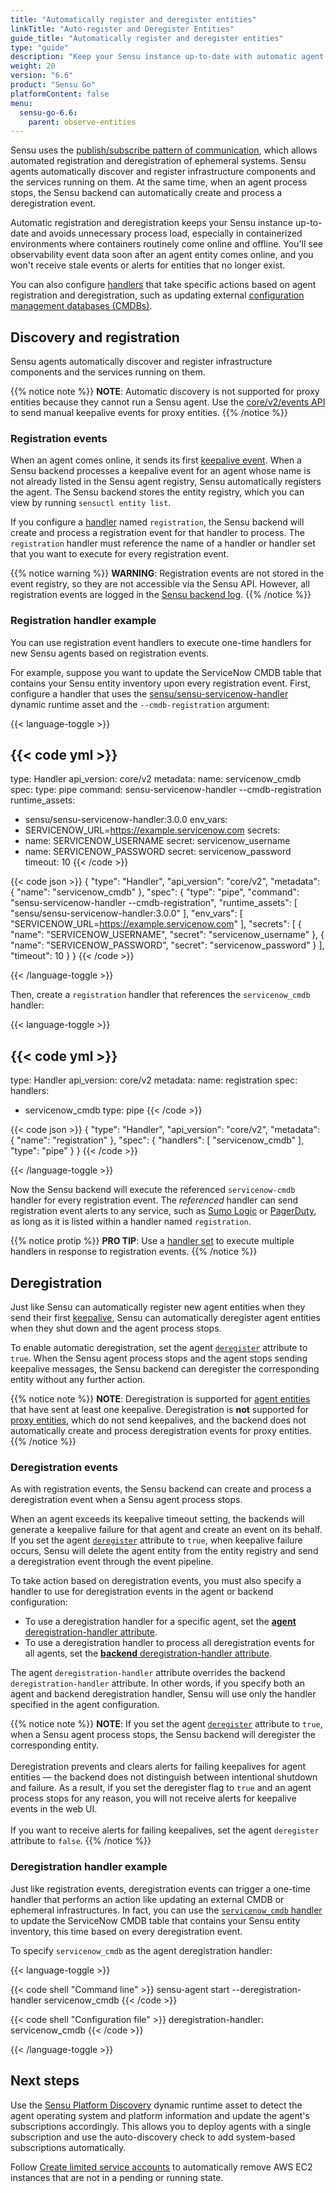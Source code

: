 ```yaml
---
title: "Automatically register and deregister entities"
linkTitle: "Auto-register and Deregister Entities"
guide_title: "Automatically register and deregister entities"
type: "guide"
description: "Keep your Sensu instance up-to-date with automatic agent discovery, registration, and deregistration for infrastructure components and services."
weight: 20
version: "6.6"
product: "Sensu Go"
platformContent: false
menu:
  sensu-go-6.6:
    parent: observe-entities
---
```


Sensu uses the [publish/subscribe pattern of communication][2], which allows automated registration and deregistration of ephemeral systems.
Sensu agents automatically discover and register infrastructure components and the services running on them.
At the same time, when an agent process stops, the Sensu backend can automatically create and process a deregistration event.

Automatic registration and deregistration keeps your Sensu instance up-to-date and avoids unnecessary process load, especially in containerized environments where containers routinely come online and offline.
You'll see observability event data soon after an agent entity comes online, and you won't receive stale events or alerts for entities that no longer exist.

You can also configure [handlers][4] that take specific actions based on agent registration and deregistration, such as updating external [configuration management databases (CMDBs)][3].

## Discovery and registration

Sensu agents automatically discover and register infrastructure components and the services running on them.

{{% notice note %}}
**NOTE**: Automatic discovery is not supported for proxy entities because they cannot run a Sensu agent.
Use the [core/v2/events API](../../../api/core/events/) to send manual keepalive events for proxy entities.
{{% /notice %}}

### Registration events

When an agent comes online, it sends its first [keepalive event][5].
When a Sensu backend processes a keepalive event for an agent whose name is not already listed in the Sensu agent registry, Sensu automatically registers the agent.
The Sensu backend stores the entity registry, which you can view by running `sensuctl entity list`.

If you configure a [handler][4] named `registration`, the Sensu backend will create and process a registration event for that handler to process.
The `registration` handler must reference the name of a handler or handler set that you want to execute for every registration event.

{{% notice warning %}}
**WARNING**: Registration events are not stored in the event registry, so they are not accessible via the Sensu API.
However, all registration events are logged in the [Sensu backend log](../../observe-schedule/backend/#event-logging).
{{% /notice %}}

### Registration handler example

You can use registration event handlers to execute one-time handlers for new Sensu agents based on registration events.

For example, suppose you want to update the ServiceNow CMDB table that contains your Sensu entity inventory upon every registration event.
First, configure a handler that uses the [sensu/sensu-servicenow-handler][6] dynamic runtime asset and the `--cmdb-registration` argument:

{{< language-toggle >}}

{{< code yml >}}
---
type: Handler
api_version: core/v2
metadata:
  name: servicenow_cmdb
spec:
  type: pipe
  command: sensu-servicenow-handler --cmdb-registration
  runtime_assets:
  - sensu/sensu-servicenow-handler:3.0.0
  env_vars:
  - SERVICENOW_URL=https://example.servicenow.com
  secrets:
  - name: SERVICENOW_USERNAME
    secret: servicenow_username
  - name: SERVICENOW_PASSWORD
    secret: servicenow_password
  timeout: 10
{{< /code >}}

{{< code json >}}
{
  "type": "Handler",
  "api_version": "core/v2",
  "metadata": {
    "name": "servicenow_cmdb"
  },
  "spec": {
    "type": "pipe",
    "command": "sensu-servicenow-handler --cmdb-registration",
    "runtime_assets": [
      "sensu/sensu-servicenow-handler:3.0.0"
    ],
    "env_vars": [
      "SERVICENOW_URL=https://example.servicenow.com"
    ],
    "secrets": [
      {
        "name": "SERVICENOW_USERNAME",
        "secret": "servicenow_username"
      },
      {
        "name": "SERVICENOW_PASSWORD",
        "secret": "servicenow_password"
      }
    ],
    "timeout": 10
  }
}
{{< /code >}}

{{< /language-toggle >}}

Then, create a `registration` handler that references the `servicenow_cmdb` handler:

{{< language-toggle >}}

{{< code yml >}}
---
type: Handler
api_version: core/v2
metadata:
  name: registration
spec:
  handlers:
  - servicenow_cmdb
  type: pipe
{{< /code >}}

{{< code json >}}
{
  "type": "Handler",
  "api_version": "core/v2",
  "metadata": {
    "name": "registration"
  },
  "spec": {
    "handlers": [
      "servicenow_cmdb"
    ],
    "type": "pipe"
  }
}
{{< /code >}}

{{< /language-toggle >}}

Now the Sensu backend will execute the referenced `servicenow-cmdb` handler for every registration event.
The *referenced* handler can send registration event alerts to any service, such as [Sumo Logic][7] or [PagerDuty][8], as long as it is listed within a handler named `registration`.

{{% notice protip %}}
**PRO TIP**: Use a [handler set](../../observe-process/handlers#handler-sets) to execute multiple handlers in response to registration events.
{{% /notice %}}

## Deregistration

Just like Sensu can automatically register new agent entities when they send their first [keepalive][5], Sensu can automatically deregister agent entities when they shut down and the agent process stops.

To enable automatic deregistration, set the agent [`deregister`][9] attribute to `true`.
When the Sensu agent process stops and the agent stops sending keepalive messages, the Sensu backend can deregister the corresponding entity without any further action.

{{% notice note %}}
**NOTE**: Deregistration is supported for [agent entities](../../observe-entities/#agent-entities) that have sent at least one keepalive.
Deregistration is **not** supported for [proxy entities](../../observe-entities/#proxy-entities), which do not send keepalives, and the backend does not automatically create and process deregistration events for proxy entities.
{{% /notice %}}

### Deregistration events

As with registration events, the Sensu backend can create and process a deregistration event when a Sensu agent process stops.

When an agent exceeds its keepalive timeout setting, the backends will generate a keepalive failure for that agent and create an event on its behalf.
If you set the agent [`deregister`][9] attribute to `true`, when keepalive failure occurs, Sensu will delete the agent entity from the entity registry and send a deregistration event through the event pipeline.

To take action based on deregistration events, you must also specify a handler to use for deregistration events in the agent or backend configuration:

- To use a deregistration handler for a specific agent, set the [**agent** deregistration-handler attribute][10].
- To use a deregistration handler to process all deregistration events for all agents, set the [**backend** deregistration-handler attribute][11].

The agent `deregistration-handler` attribute overrides the backend `deregistration-handler` attribute.
In other words, if you specify both an agent and backend deregistration handler, Sensu will use only the handler specified in the agent configuration.

{{% notice note %}}
**NOTE**: If you set the agent [`deregister`](../../observe-schedule/agent/#ephemeral-agent-configuration) attribute to `true`, when a Sensu agent process stops, the Sensu backend will deregister the corresponding entity.<br><br>
Deregistration prevents and clears alerts for failing keepalives for agent entities &mdash; the backend does not distinguish between intentional shutdown and failure.
As a result, if you set the deregister flag to `true` and an agent process stops for any reason, you will not receive alerts for keepalive events in the web UI.<br><br>
If you want to receive alerts for failing keepalives, set the agent `deregister` attribute to `false`.
{{% /notice %}}

### Deregistration handler example

Just like registration events, deregistration events can trigger a one-time handler that performs an action like updating an external CMDB or ephemeral infrastructures.
In fact, you can use the [`servicenow_cmdb` handler][1] to update the ServiceNow CMDB table that contains your Sensu entity inventory, this time based on every deregistration event.

To specify `servicenow_cmdb` as the agent deregistration handler:

{{< language-toggle >}}

{{< code shell "Command line" >}}
sensu-agent start --deregistration-handler servicenow_cmdb
{{< /code >}}

{{< code shell "Configuration file" >}}
deregistration-handler: servicenow_cmdb
{{< /code >}}

{{< /language-toggle >}}


## Next steps

Use the [Sensu Platform Discovery][12] dynamic runtime asset to detect the agent operating system and platform information and update the agent's subscriptions accordingly.
This allows you to deploy agents with a single subscription and use the auto-discovery check to add system-based subscriptions automatically.

Follow [Create limited service accounts][14] to automatically remove AWS EC2 instances that are not in a pending or running state.


[1]: #registration-handler-example
[2]: https://en.wikipedia.org/wiki/Publish%E2%80%93subscribe_pattern
[3]: https://en.wikipedia.org/wiki/Configuration_management_database
[4]: ../../observe-process/handlers/
[5]: ../../observe-schedule/agent/#keepalive-monitoring
[6]: https://bonsai.sensu.io/assets/sensu/sensu-servicenow-handler
[7]: ../../observe-process/send-data-sumo-logic/
[8]: ../../observe-process/send-pagerduty-alerts/
[9]: ../../observe-schedule/agent/#ephemeral-agent-configuration
[10]: ../../observe-schedule/agent/#agent-deregistration-handler-attribute
[11]: ../../observe-schedule/backend/#deregistration-handler-attribute
[12]: https://bonsai.sensu.io/assets/sensu/sensu-platform-discovery
[14]: ../../../operations/control-access/create-limited-service-accounts/
